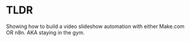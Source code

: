 # TLDR

Showing how to build a video slideshow automation with either Make.com OR n8n. AKA staying in the gym.

